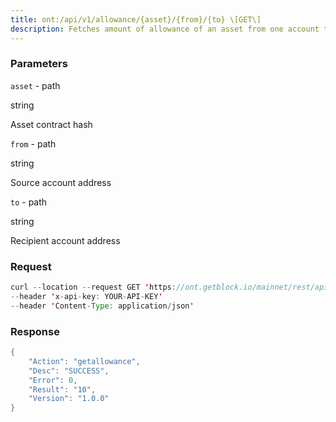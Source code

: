 ```yaml
---
title: ont:/api/v1/allowance/{asset}/{from}/{to} \[GET\]
description: Fetches amount of allowance of an asset from one account to another
---
```


### Parameters


`asset` - path

string

Asset contract hash

`from` - path

string

Source account address

`to` - path

string

Recipient account address

### Request

``` java
curl --location --request GET 'https://ont.getblock.io/mainnet/rest/api/v1/allowance/ont/A9yD14Nj9j7xAB4dbGeiX9h8unkKHxuWwb/AA4WVfUB1ipHL8s3PRSYgeV1HhAU3KcKTq' 
--header 'x-api-key: YOUR-API-KEY' 
--header 'Content-Type: application/json' 
```

###  Response

``` java
{
    "Action": "getallowance",
    "Desc": "SUCCESS",
    "Error": 0,
    "Result": "10",
    "Version": "1.0.0"
}
```

